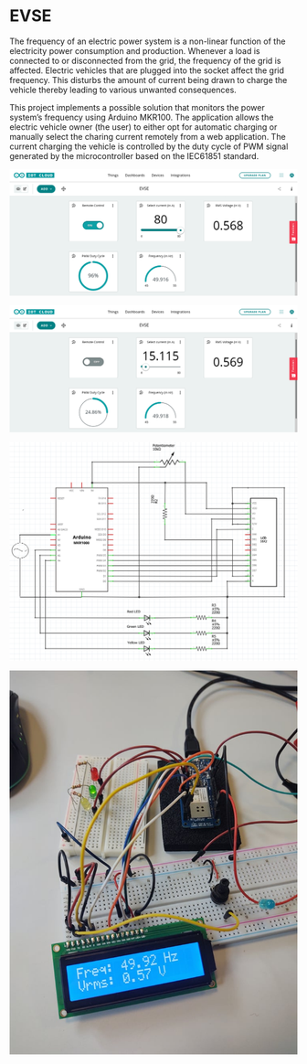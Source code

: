 # EVSE

The frequency of an electric power system is a non-linear function of the electricity power consumption and production. Whenever a load is connected to or disconnected from the grid, the frequency of the grid is affected. Electric vehicles that are plugged into the socket affect the grid frequency.
This disturbs the amount of current being drawn to charge the vehicle thereby leading to various unwanted consequences.

This project implements a possible solution that monitors the power system’s frequency using Arduino MKR100. The application allows the electric vehicle owner (the user) to either opt for automatic charging or manually select the charing current remotely from a web application. The current charging the vehicle is controlled by the duty cycle of PWM signal generated by the microcontroller based on the IEC61851 standard.

![Dashboard Image](./assets/outputs/Remote_Control_On_IoT_Dashboard.png?raw=true)

![Dashboard Image](./assets/outputs/Remote_Control_Off_IoT_Dashboard.png?raw=true)

![Dashboard Image](./assets/arch_and_flowchart/Schematic_Connections.png?raw=true)

![Dashboard Image](./assets/arch_and_flowchart/System_overview.jpg?raw=true)
